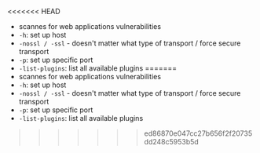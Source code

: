 <<<<<<< HEAD
- scannes for web applications vulnerabilities
- `-h`: set up host
- `-nossl / -ssl` - doesn't matter what type of transport / force secure transport
- `-p`: set up specific port
- `-list-plugins`: list all available plugins 
=======
- scannes for web applications vulnerabilities
- `-h`: set up host
- `-nossl / -ssl` - doesn't matter what type of transport / force secure transport
- `-p`: set up specific port
- `-list-plugins`: list all available plugins 
>>>>>>> ed86870e047cc27b656f2f20735dd248c5953b5d
